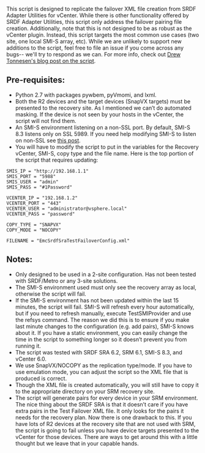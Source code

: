 This script is designed to replicate the failover XML file creation from SRDF Adapter Utilities for vCenter. While there is other functionality offered by SRDF Adapter Utilities, this script only address the failover pairing file creation. Additionally, 
note that this is not designed to be as robust as the vCenter plugin. Instead, this script targets the most common use cases (two site, one local SMI-S array, etc). While we are unlikely to support new additions to the script, feel free to file an issue
 if you come across any bugs-- we'll try to respond as we can. For more info, check out [Drew Tonnesen's blog post on the script](https://drewtonnesen.wordpress.com/2017/03/17/srdf-sra-srdf-au-and-vcsa/).

## Pre-requisites:

* Python 2.7 with packages pywbem, pyVmomi, and lxml.
* Both the R2 devices and the target devices (SnapVX targets) must be presented to the recovery site. As I mentioned we can’t do automated masking. If the device is not seen by your hosts in the vCenter, the script will not find them.
* An SMI-S environment listening on a non-SSL port. By default, SMI-S 8.3 listens only on SSL 5989. If you need help modifying SMI-S to listen on non-SSL see [this post](https://drewtonnesen.wordpress.com/2016/06/03/vsi-6-9-smi-s-6-0u2/).
* You will have to modify the script to put in the variables for the Recovery vCenter, SMI-S, copy type and the file name. Here is the top portion of the script that requires updating:

```
SMIS_IP = "http://192.168.1.1"
SMIS_PORT = "5988"
SMIS_USER = "admin"
SMIS_PASS = "#1Password"

VCENTER_IP = "192.168.1.2"
VCENTER_PORT = "443"
VCENTER_USER = "administrator@vsphere.local"
VCENTER_PASS = "password"

COPY_TYPE = "SNAPVX"
COPY_MODE = "NOCOPY"

FILENAME = "EmcSrdfSraTestFailoverConfig.xml"
```


## Notes:

* Only designed to be used in a 2-site configuration. Has not been tested with SRDF/Metro or any 3-site solutions.
* The SMI-S environment used must only see the recovery array as local, otherwise the script will fail.
* If the SMI-S environment has not been updated within the last 15 minutes, the script will fail. SMI-S will refresh every hour automatically, but if you need to refresh manually, execute TestSMIProvider and use the refsys command. The reason we did this is to ensure if you make last minute changes to the configuration (e.g. add pairs), SMI-S knows about it. If you have a static environment, you can easily change the time in the script to something longer so it doesn’t prevent you from running it.
* The script was tested with SRDF SRA 6.2, SRM 6.1, SMI-S 8.3, and vCenter 6.0.
* We use SnapVX/NOCOPY as the replication type/mode. If you have to use emulation mode, you can adjust the script so the XML file that is produced is correct.
* Though the XML file is created automatically, you will still have to copy it to the appropriate directory on your SRM recovery site.
* The script will generate pairs for every device in your SRM environment. The nice thing about the SRDF SRA is that it doesn’t care if you have extra pairs in the Test Failover XML file. It only looks for the pairs it needs for the recovery plan. Now there is one drawback to this. If you have lots of R2 devices at the recovery site that are not used with SRM, the script is going to fail unless you have device targets presented to the vCenter for those devices. There are ways to get around this with a little thought but we leave that in your capable hands.
